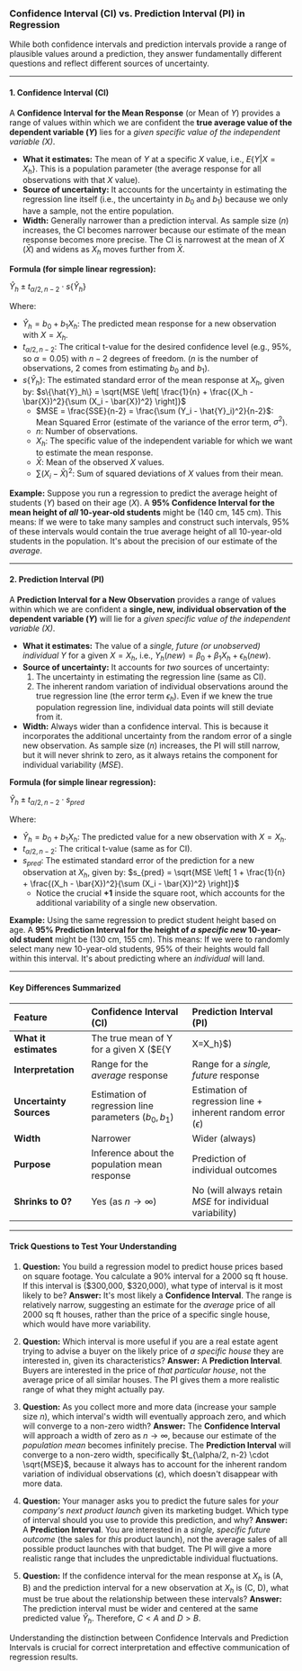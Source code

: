 

### Confidence Interval (CI) vs. Prediction Interval (PI) in Regression

While both confidence intervals and prediction intervals provide a range of plausible values around a prediction, they answer fundamentally different questions and reflect different sources of uncertainty.

---

#### 1. Confidence Interval (CI)

A **Confidence Interval for the Mean Response** (or Mean of $Y$) provides a range of values within which we are confident the **true average value of the dependent variable ($Y$)** lies for a *given specific value of the independent variable ($X$)*.

* **What it estimates:** The mean of $Y$ at a specific $X$ value, i.e., $E\{Y|X=X_h\}$. This is a population parameter (the average response for all observations with that $X$ value).
* **Source of uncertainty:** It accounts for the uncertainty in estimating the regression line itself (i.e., the uncertainty in $b_0$ and $b_1$) because we only have a sample, not the entire population.
* **Width:** Generally narrower than a prediction interval. As sample size ($n$) increases, the CI becomes narrower because our estimate of the mean response becomes more precise. The CI is narrowest at the mean of $X$ ($\bar{X}$) and widens as $X_h$ moves further from $\bar{X}$.

**Formula (for simple linear regression):**

$\hat{Y}_h \pm t_{\alpha/2, n-2} \cdot s\{\hat{Y}_h\}$

Where:
* $\hat{Y}_h = b_0 + b_1 X_h$: The predicted mean response for a new observation with $X=X_h$.
* $t_{\alpha/2, n-2}$: The critical t-value for the desired confidence level (e.g., 95%, so $\alpha=0.05$) with $n-2$ degrees of freedom. ($n$ is the number of observations, $2$ comes from estimating $b_0$ and $b_1$).
* $s\{\hat{Y}_h\}$: The estimated standard error of the mean response at $X_h$, given by:
    $s\{\hat{Y}_h\} = \sqrt{MSE \left[ \frac{1}{n} + \frac{(X_h - \bar{X})^2}{\sum (X_i - \bar{X})^2} \right]}$
    * $MSE = \frac{SSE}{n-2} = \frac{\sum (Y_i - \hat{Y}_i)^2}{n-2}$: Mean Squared Error (estimate of the variance of the error term, $\sigma^2$).
    * $n$: Number of observations.
    * $X_h$: The specific value of the independent variable for which we want to estimate the mean response.
    * $\bar{X}$: Mean of the observed $X$ values.
    * $\sum (X_i - \bar{X})^2$: Sum of squared deviations of $X$ values from their mean.

**Example:**
Suppose you run a regression to predict the average height of students ($Y$) based on their age ($X$).
A **95% Confidence Interval for the mean height of *all* 10-year-old students** might be (140 cm, 145 cm).
This means: If we were to take many samples and construct such intervals, 95% of these intervals would contain the true average height of all 10-year-old students in the population. It's about the precision of our estimate of the *average*.

---

#### 2. Prediction Interval (PI)

A **Prediction Interval for a New Observation** provides a range of values within which we are confident a **single, new, individual observation of the dependent variable ($Y$)** will lie for a *given specific value of the independent variable ($X$)*.

* **What it estimates:** The value of a *single, future (or unobserved) individual* $Y$ for a given $X=X_h$, i.e., $Y_h(new) = \beta_0 + \beta_1 X_h + \epsilon_h(new)$.
* **Source of uncertainty:** It accounts for *two* sources of uncertainty:
    1.  The uncertainty in estimating the regression line (same as CI).
    2.  The inherent random variation of individual observations around the true regression line (the error term $\epsilon_h$). Even if we knew the true population regression line, individual data points will still deviate from it.
* **Width:** Always wider than a confidence interval. This is because it incorporates the additional uncertainty from the random error of a single new observation. As sample size ($n$) increases, the PI will still narrow, but it will never shrink to zero, as it always retains the component for individual variability ($MSE$).

**Formula (for simple linear regression):**

$\hat{Y}_h \pm t_{\alpha/2, n-2} \cdot s_{pred}$

Where:
* $\hat{Y}_h = b_0 + b_1 X_h$: The predicted value for a new observation with $X=X_h$.
* $t_{\alpha/2, n-2}$: The critical t-value (same as for CI).
* $s_{pred}$: The estimated standard error of the prediction for a new observation at $X_h$, given by:
    $s_{pred} = \sqrt{MSE \left[ 1 + \frac{1}{n} + \frac{(X_h - \bar{X})^2}{\sum (X_i - \bar{X})^2} \right]}$
    * Notice the crucial **$+ 1$** inside the square root, which accounts for the additional variability of a single new observation.

**Example:**
Using the same regression to predict student height based on age.
A **95% Prediction Interval for the height of *a specific new* 10-year-old student** might be (130 cm, 155 cm).
This means: If we were to randomly select many new 10-year-old students, 95% of their heights would fall within this interval. It's about predicting where an *individual* will land.

---

#### Key Differences Summarized

| Feature            | Confidence Interval (CI)                            | Prediction Interval (PI)                                   |
| :----------------- | :-------------------------------------------------- | :--------------------------------------------------------- |
| **What it estimates** | The true mean of Y for a given X ($E\{Y|X=X_h\}$)   | A single, new individual observation of Y for a given X ($Y_h$) |
| **Interpretation** | Range for the *average* response                    | Range for a *single, future* response                      |
| **Uncertainty Sources** | Estimation of regression line parameters ($b_0, b_1$) | Estimation of regression line + inherent random error ($\epsilon$) |
| **Width** | Narrower                                            | Wider (always)                                             |
| **Purpose** | Inference about the population mean response        | Prediction of individual outcomes                          |
| **Shrinks to 0?** | Yes (as $n \to \infty$)                             | No (will always retain $MSE$ for individual variability)   |

---

#### Trick Questions to Test Your Understanding

1.  **Question:** You build a regression model to predict house prices based on square footage. You calculate a 90% interval for a 2000 sq ft house. If this interval is (\$300,000, \$320,000), what type of interval is it most likely to be?
    **Answer:** It's most likely a **Confidence Interval**. The range is relatively narrow, suggesting an estimate for the *average* price of all 2000 sq ft houses, rather than the price of a specific single house, which would have more variability.

2.  **Question:** Which interval is more useful if you are a real estate agent trying to advise a buyer on the likely price of *a specific house* they are interested in, given its characteristics?
    **Answer:** A **Prediction Interval**. Buyers are interested in the price of *that particular house*, not the average price of all similar houses. The PI gives them a more realistic range of what they might actually pay.

3.  **Question:** As you collect more and more data (increase your sample size $n$), which interval's width will eventually approach zero, and which will converge to a non-zero width?
    **Answer:** The **Confidence Interval** will approach a width of zero as $n \to \infty$, because our estimate of the *population mean* becomes infinitely precise. The **Prediction Interval** will converge to a non-zero width, specifically $t_{\alpha/2, n-2} \cdot \sqrt{MSE}$, because it always has to account for the inherent random variation of individual observations ($\epsilon$), which doesn't disappear with more data.

4.  **Question:** Your manager asks you to predict the future sales for *your company's next product launch* given its marketing budget. Which type of interval should you use to provide this prediction, and why?
    **Answer:** A **Prediction Interval**. You are interested in a *single, specific future outcome* (the sales for *this* product launch), not the average sales of all possible product launches with that budget. The PI will give a more realistic range that includes the unpredictable individual fluctuations.

5.  **Question:** If the confidence interval for the mean response at $X_h$ is (A, B) and the prediction interval for a new observation at $X_h$ is (C, D), what must be true about the relationship between these intervals?
    **Answer:** The prediction interval must be wider and centered at the same predicted value $\hat{Y}_h$. Therefore, $C < A$ and $D > B$.

Understanding the distinction between Confidence Intervals and Prediction Intervals is crucial for correct interpretation and effective communication of regression results.
